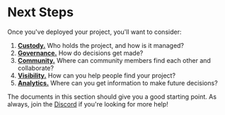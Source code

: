 # Next Steps

Once you've deployed your project, you'll want to consider:

1. [**Custody.**](custody) Who holds the project, and how is it managed?
2. [**Governance.**](governance) How do decisions get made?
3. [**Community.**](community) Where can community members find each other and collaborate?
4. [**Visibility.**](visibility) How can you help people find your project?
5. [**Analytics.**](analytics) Where can you get information to make future decisions?

The documents in this section should give you a good starting point. As always, join the [Discord](https://discord.gg/juicebox) if you're looking for more help!
